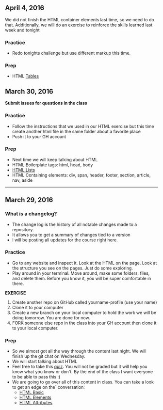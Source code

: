 ## April 4, 2016

We did not finish the HTML container elements last time, so we need to do that.  Additionally, we will do an exercise to reinforce the skills learned last week and tonight

### Practice
- Redo tonights challenge but use different markup this time.

### Prep
- HTML [Tables](http://www.w3schools.com/html/html_tables.asp)



## March 30, 2016

**Submit issues for questions in the class**

 ### Practice
- Follow the instructions that we used in our HTML exercise but this time create another html file in the same folder about a favorite place
- Push it to your GH account

### Prep
- Next time we will keep talking about HTML
- HTML Boilerplate tags: html, head, body
- [HTML Lists](http://www.w3schools.com/html/html_lists.asp)
- HTML Containing elements: div, span, header, footer, section, article, nav, aside

<hr>

## March 29, 2016

### What is a changelog?
- The change log is the history of all notable changes made to a repository.
- It allows you to get a summary of changes tied to a version
- I will be posting all updates for the course right here.

### Practice
- Go to any website and inspect it.  Look at the HTML on the page.  Look at the structure you see on the pages.  Just do some exploring.
- Play around in your terminal.  Move around, make some folders, files, and delete them.  Before you know it, you will be super comfortable in there.

**EXERCISE**

1. Create another repo on GitHub called yourname-profile (use your name)
2. Clone it to your computer
3. Create a new branch on your local computer to hold the work we will be doing tomorrow.  You are done for now.
4. FORK someone else repo in the class into your GH account then clone it to your local computer.

### Prep
- So we almost got all the way through the content last night.  We will finish up the git chat on Wednesday.
- We will start talking about HTML
- Feel free to take this [quiz](http://www.w3schools.com/quiztest/quiztest.asp?qtest=HTML).  You will not be graded but it will help you know what you know or don't.  By the end of the class I want everyone to be able to pass this :)
- We are going to go over all of this content in class.  You can take a look to get an edge on the` conversation:
	- [HTML Basic](http://www.w3schools.com/html/html_basic.asp)
	- [HTML Elements](http://www.w3schools.com/html/html_elements.asp)
	- [HTML Attributes](http://www.w3schools.com/html/html_attributes.asp)
